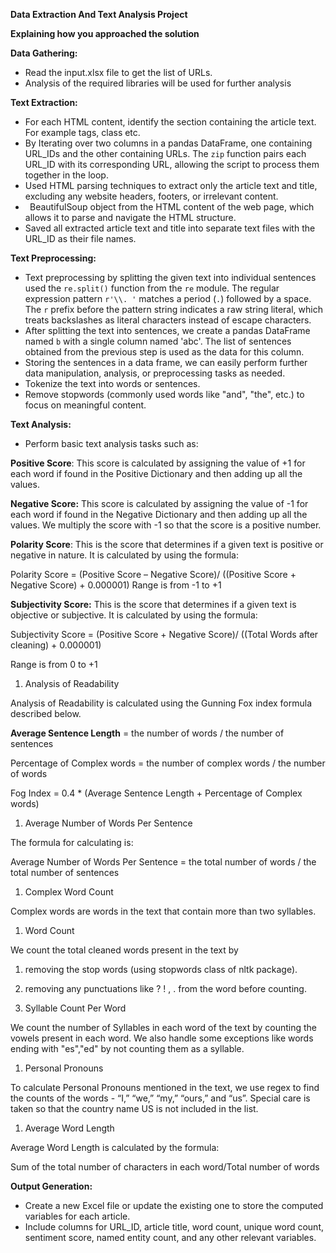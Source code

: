 ﻿**Data Extraction And Text Analysis Project**

**Explaining how you approached the solution**

**Data Gathering:**

- Read the input.xlsx file to get the list of URLs.
- Analysis of the required libraries will be used for further analysis

**Text Extraction:**

- For each HTML content, identify the section containing the article text. For example tags, class etc.
- By Iterating over two columns in a pandas DataFrame, one containing URL\_IDs and the other containing URLs. The `zip` function pairs each URL\_ID with its corresponding URL, allowing the script to process them together in the loop.
- Used HTML parsing techniques to extract only the article text and title, excluding any website headers, footers, or irrelevant content.
- ` `BeautifulSoup object from the HTML content of the web page, which allows it to parse and navigate the HTML structure. 
- Saved all extracted article text and title into separate text files with the URL\_ID as their file names.

**Text Preprocessing:**

- Text preprocessing by splitting the given text into individual sentences used the `re.split()` function from the `re` module. The regular expression pattern `r'\\. '` matches a period (`.`) followed by a space. The `r` prefix before the pattern string indicates a raw string literal, which treats backslashes as literal characters instead of escape characters.
- After splitting the text into sentences, we create a pandas DataFrame named `b` with a single column named 'abc'. The list of sentences obtained from the previous step is used as the data for this column.
- Storing the sentences in a data frame, we can easily perform further data manipulation, analysis, or preprocessing tasks as needed.
- Tokenize the text into words or sentences.
- Remove stopwords (commonly used words like "and", "the", etc.) to focus on meaningful content.

**Text Analysis:**

- Perform basic text analysis tasks such as:

**Positive Score**: This score is calculated by assigning the value of +1 for each word if found in the Positive Dictionary and then adding up all the values.

**Negative Score:** This score is calculated by assigning the value of -1 for each word if found in the Negative Dictionary and then adding up all the values. We multiply the score with -1 so that the score is a positive number.

**Polarity Score**: This is the score that determines if a given text is positive or negative in nature. It is calculated by using the formula: 

Polarity Score = (Positive Score – Negative Score)/ ((Positive Score + Negative Score) + 0.000001) Range is from -1 to +1

**Subjectivity Score:** This is the score that determines if a given text is objective or subjective. It is calculated by using the formula: 

Subjectivity Score = (Positive Score + Negative Score)/ ((Total Words after cleaning) + 0.000001)

Range is from 0 to +1

1. Analysis of Readability

Analysis of Readability is calculated using the Gunning Fox index formula described below.

**Average Sentence Length** = the number of words / the number of sentences

Percentage of Complex words = the number of complex words / the number of words 

Fog Index = 0.4 \* (Average Sentence Length + Percentage of Complex words)

1. Average Number of Words Per Sentence

The formula for calculating is:

Average Number of Words Per Sentence = the total number of words / the total number of sentences

1. Complex Word Count

Complex words are words in the text that contain more than two syllables.


1. Word Count

We count the total cleaned words present in the text by 

1. removing the stop words (using stopwords class of nltk package).
1. removing any punctuations like ? ! , . from the word before counting.

1. Syllable Count Per Word

We count the number of Syllables in each word of the text by counting the vowels present in each word. We also handle some exceptions like words ending with "es","ed" by not counting them as a syllable.

1. Personal Pronouns

To calculate Personal Pronouns mentioned in the text, we use regex to find the counts of the words - “I,” “we,” “my,” “ours,” and “us”. Special care is taken so that the country name US is not included in the list.

1. Average Word Length

Average Word Length is calculated by the formula:

Sum of the total number of characters in each word/Total number of words




**Output Generation:**

- Create a new Excel file or update the existing one to store the computed variables for each article.
- Include columns for URL\_ID, article title, word count, unique word count, sentiment score, named entity count, and any other relevant variables.

